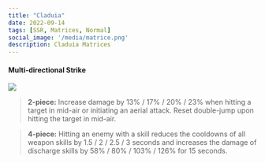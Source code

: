 ```yaml
---
title: "Claduia"
date: 2022-09-14
tags: [SSR, Matrices, Normal]
social_image: '/media/matrice.png'
description: Claduia Matrices
---
```

#### Multi-directional Strike 

![](https://i.postimg.cc/MKR63nJw/Claudia-m.png)

> **2-piece:** Increase damage by 13% / 17% / 20% / 23% when hitting a target in mid-air or initiating an aerial attack. Reset double-jump upon hitting the target in mid-air.

> **4-piece:** Hitting an enemy with a skill reduces the cooldowns of all weapon skills by 1.5 / 2 / 2.5 / 3 seconds and increases the damage of discharge skills by 58% / 80% / 103% / 126% for 15 seconds.